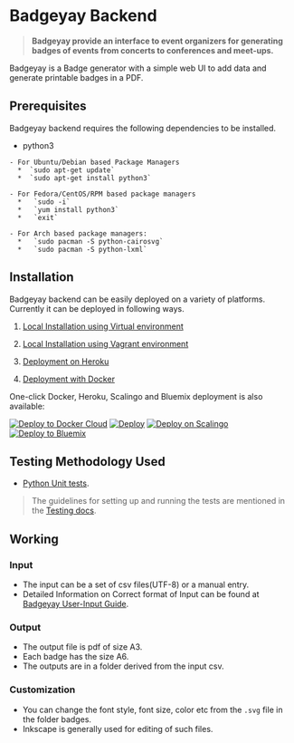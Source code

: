 # Badgeyay Backend

> **Badgeyay provide an interface to event organizers for generating badges of events from concerts to conferences and meet-ups.**

Badgeyay is a Badge generator with a simple web UI to add data and generate printable badges in a PDF.

## Prerequisites

Badgeyay backend requires the following dependencies to be installed.
   - python3

    - For Ubuntu/Debian based Package Managers
      *  `sudo apt-get update`
      *  `sudo apt-get install python3`
  
    - For Fedora/CentOS/RPM based package managers
      *   `sudo -i`
      *   `yum install python3`
      *   `exit`

    - For Arch based package managers:
      *   `sudo pacman -S python-cairosvg`
      *   `sudo pacman -S python-lxml`

## Installation

Badgeyay backend can be easily deployed on a variety of platforms. Currently it can be deployed in following ways.

1. [Local Installation using Virtual environment](docs/installation/localvir.md)

2. [Local Installation using Vagrant environment](docs/installation/localvag.md)

3. [Deployment on Heroku](docs/installation/heroku.md)

4. [Deployment with Docker](docs/installation/docker.md)

One-click Docker, Heroku, Scalingo and Bluemix deployment is also available:

[![Deploy to Docker Cloud](https://files.cloud.docker.com/images/deploy-to-dockercloud.svg)](https://cloud.docker.com/stack/deploy/?repo=https://github.com/fossasia/badgeyay) [![Deploy](https://www.herokucdn.com/deploy/button.svg)](https://heroku.com/deploy?template=https://github.com/fossasia/badgeyay/tree/development) 
[![Deploy on Scalingo](https://cdn.scalingo.com/deploy/button.svg)](https://my.scalingo.com/deploy?source=https://github.com/fossasia/badgeyay#development) 
[![Deploy to Bluemix](https://bluemix.net/deploy/button.png)](https://bluemix.net/deploy?repository=https://github.com/fossasia/badgeyay&branch=development)


## Testing Methodology Used

* [Python Unit tests](https://docs.python.org/3/library/unittest.html).

> The guidelines for setting up and running the tests are mentioned in the [Testing docs](docs/test/testing.md).

## Working

### Input

- The input can be a set of csv files(UTF-8) or a manual entry.
- Detailed Information on Correct format of Input can be found at [Badgeyay User-Input Guide](http://badgeyay.com/#/guide).

### Output

- The output file is pdf of size A3.
- Each badge has the size A6.
- The outputs are in a folder derived from the input csv.

### Customization

- You can change the font style, font size, color etc from the `.svg` file in the folder badges.
- Inkscape is generally used for editing of such files.
